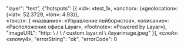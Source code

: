 "layer": "test",
{"hotspots": [{
   «id»: «test_1»,
   «anchor»: {«geolocation»: {«lat»: 52.3729, «lon»: 4.93}},  
   «текст»: {
     «название»: «Управление лейбористов», 
     «описание»: «Расположение офиса Layar», 
     «footnote»: «Powered by Layar»},
 "imageURL": "http: \ / \ / custom.layar.nl \ /layarimage.jpeg"
 }], 
 «слой»: «snowy4»,
 "errorString": "ok", 
 "errorCode": 0
